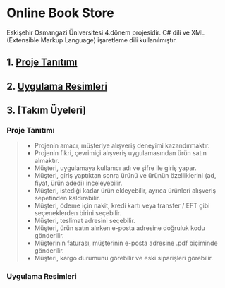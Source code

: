 # Online Book Store
Eskişehir Osmangazi Üniversitesi 4.dönem projesidir. C# dili ve XML (Extensible Markup Language) işaretleme dili kullanılmıştır.
## 1. [Proje Tanıtımı](https://github.com/gokhansamet/OnlineBookStore/blob/master/README.md#proje-tan%C4%B1t%C4%B1m%C4%B1)
## 2. [Uygulama Resimleri](https://github.com/gokhansamet/OnlineBookStore/blob/master/README.md#uygulama-resimleri)
## 3. [Takım Üyeleri]
### Proje Tanıtımı
> - Projenin amacı, müşteriye alışveriş deneyimi kazandırmaktır.
> - Projenin fikri, çevrimiçi alışveriş uygulamasından ürün satın almaktır. 
> - Müşteri, uygulamaya kullanıcı adı ve şifre ile giriş yapar. 
> - Müşteri, giriş yaptıktan sonra ürünü ve ürünün özelliklerini (ad, fiyat, ürün adedi) inceleyebilir. 
> - Müşteri, istediği kadar ürün ekleyebilir, ayrıca ürünleri alışveriş sepetinden kaldırabilir. 
> - Müşteri, ödeme için nakit, kredi kartı veya transfer / EFT gibi seçeneklerden birini seçebilir. 
> - Müşteri, teslimat adresini seçebilir. 
> - Müşteri, ürün satın alırken e-posta adresine doğruluk kodu gönderilir.  
> - Müşterinin faturası, müşterinin e-posta adresine .pdf biçiminde gönderilir. 
> - Müşteri, kargo durumunu görebilir ve eski siparişleri görebilir.
### Uygulama Resimleri
